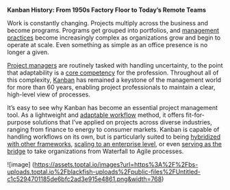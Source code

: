 
**Kanban History: From 1950s Factory Floor to Today’s Remote Teams**

 Work is constantly changing. Projects multiply across the business and become programs. Programs get grouped into portfolios, and [management practices](https://www.toptal.com/project-managers/scaled-agile-framework/safe-best-practices) become increasingly complex as organizations grow and begin to operate at scale. Even something as simple as an office presence is no longer a given.

[Project managers](https://www.toptal.com/project-managers/freelance) are routinely tasked with handling uncertainty, to the point that adaptability is a [core competency](https://www.sciencedirect.com/science/article/pii/S2666721521000065) for the profession. Throughout all of this complexity, [Kanban](https://www.toptal.com/project-managers/kanban) has remained a keystone of the management world for more than 60 years, enabling project professionals to maintain a clear, high-level view of processes.

It’s easy to see why Kanban has become an essential project management tool. As a lightweight and [adaptable workflow](https://www.toptal.com/project-managers/digital/digital-transformation-project-manager-guide) method, it offers fit-for-purpose solutions that I’ve applied on projects across diverse industries, ranging from finance to energy to consumer markets. Kanban is capable of handling workflows on its own, but is particularly suited to being [hybridized with other frameworks](https://www.productplan.com/glossary/scrumban/), [scaling to an enterprise level](https://businessmap.io/blog/scaling-kanban-across-an-organization), or even [serving as the bridge](https://www.nimblework.com/blog/waterfall-to-agile-with-kanban/) to take organizations from Waterfall to Agile processes.

![image]
(https://assets.toptal.io/images?url=https%3A%2F%2Fbs-uploads.toptal.io%2Fblackfish-uploads%2Fpublic-files%2FUntitled-c1c5294701185de6bfc2ad3e915e4861.png&width=768)
